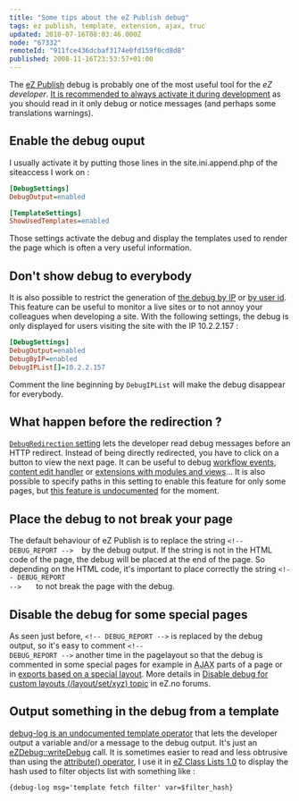 ```yaml
---
title: "Some tips about the eZ Publish debug"
tags: ez publish, template, extension, ajax, truc
updated: 2010-07-16T08:03:46.000Z
node: "67332"
remoteId: "911fce436dcbaf3174e0fd159f0cd8d8"
published: 2008-11-16T23:53:57+01:00
---
```


The [eZ Publish](/tag/ez+publish) debug is probably one of the most useful tool for the *eZ developer*. [It is recommended to always activate it during development](http://suffandnonsense.blogspot.com/2008/10/10-tips-for-new-ez-publish-developers.html) as you should read in it only debug or notice messages (and perhaps some translations warnings).


## Enable the debug ouput


I usually activate it by putting those lines in the site.ini.append.php of the siteaccess I work on :

``` ini
[DebugSettings]
DebugOutput=enabled

[TemplateSettings]
ShowUsedTemplates=enabled

```


Those settings activate the debug and display the templates used to render the page which is often a very useful information.


## Don't show debug to everybody


It is also possible to restrict the generation of [the debug by IP](http://ez.no/doc/ez_publish/technical_manual/4_0/reference/configuration_files/site_ini/debugsettings/debugbyip) or [by user id](http://ez.no/doc/ez_publish/technical_manual/4_0/reference/configuration_files/site_ini/debugsettings/debugbyuser). This feature can be useful to monitor a live sites or to not annoy your colleagues when developing a site. With the following settings, the debug is only displayed for users visiting the site with the IP 10.2.2.157 :

``` ini
[DebugSettings]
DebugOutput=enabled
DebugByIP=enabled
DebugIPList[]=10.2.2.157

```


Comment the line beginning by <code>DebugIPList</code>
 will make the debug disappear for everybody.


## What happen before the redirection ?


[<code>DebugRedirection</code>
 setting](http://ez.no/doc/ez_publish/technical_manual/4_0/reference/configuration_files/site_ini/debugsettings/debugredirection) lets the developer read debug messages before an HTTP redirect. Instead of being directly redirected, you have to click on a button to view the next page. It can be useful to debug [workflow events](http://ezpedia.org/wiki/en/ez/workflow_event_type), [content edit handler](http://serwatka.net/index.php/blog/ez_publish_3_8_new_custom_edit_handler) or [extensions with modules and views](http://ezpedia.org/wiki/en/ez/module)... It is also possible to specify paths in this setting to enable this feature for only some pages, but [this feature is undocumented](http://issues.ez.no/12402) for the moment.


## Place the debug to not break your page


The default behaviour of eZ Publish is to replace the string <code>&lt;!-- DEBUG_REPORT --&gt;</code>
<code> </code>
 by the debug output. If the string is not in the HTML code of the page, the debug will be placed at the end of the page. So depending on the HTML code, it's important to place correctly the string <code>&lt;!-- DEBUG_REPORT --&gt;</code>
<code> </code>
<code> </code>
 to not break the page with the debug.


## Disable the debug for some special pages


As seen just before, <code>&lt;!-- DEBUG_REPORT --&gt;</code>
 is replaced by the debug output, so it's easy to comment <code>&lt;!-- DEBUG_REPORT --&gt;</code>
 another time in the pagelayout so that the debug is commented in some special pages for example in <abbr title="Asynchronous Javascript And XML">AJAX</abbr>  parts of a page or in [exports based on a special layout](/post/des-fils-rss-sur-mesure-dans-ez-publish). More details in [Disable debug for custom layouts (/layout/set/xyz) topic](http://ez.no/developer/forum/developer/disable_debug_for_custom_layouts_layout_set_xyz) in eZ.no forums.


## Output something in the debug from a template


[debug-log is an undocumented template operator](http://issues.ez.no/IssueList.php?Search=debug-log) that lets the developer output a variable and/or a message to the debug output. It's just an [eZDebug::writeDebug](http://pubsvn.ez.no/doxygen/trunk/html/classeZDebug.html#b592fca0dbbef7601a2c060f02b1e808) call. It is sometimes easier to read and less obtrusive than using the [attribute() operator](http://ez.no/doc/ez_publish/technical_manual/4_0/reference/template_operators/miscellaneous/attribute), I use it in [eZ Class Lists 1.0](/post/ez-class-lists-1-0-for-ez-publish-4-0) to display the hash used to filter objects list with something like :

``` smarty
{debug-log msg='template fetch filter' var=$filter_hash}
```

